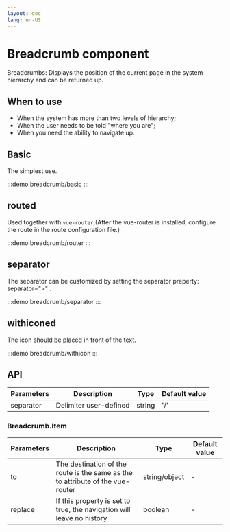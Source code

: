 ```yaml
---
layout: doc
lang: en-US
---
```


# Breadcrumb component

Breadcrumbs: Displays the position of the current page in the system hierarchy and can be returned up.

## When to use

-   When the system has more than two levels of hierarchy;
-   When the user needs to be told "where you are";
-   When you need the ability to navigate up.

## Basic

The simplest use.

:::demo
breadcrumb/basic
:::

## routed

Used together with `vue-router`,(After the vue-router is installed, configure the route in the route configuration file.)

:::demo
breadcrumb/router
:::

## separator

The separator can be customized by setting the separator preperty: separator=">" .

:::demo
breadcrumb/separator
:::

## withiconed

The icon should be placed in front of the text.

:::demo
breadcrumb/withicon
:::

## API

| Parameters | Description            | Type   | Default value |
| ---------- | ---------------------- | ------ | ------------- |
| separator  | Delimiter user-defined | string | '/'           |

### Breadcrumb.Item

| Parameters | Description                                                                    | Type          | Default value |
| ---------- | ------------------------------------------------------------------------------ | ------------- | ------------- |
| to         | The destination of the route is the same as the to attribute of the vue-router | string/object | -             |
| replace    | If this property is set to true, the navigation will leave no history          | boolean       | -             |
